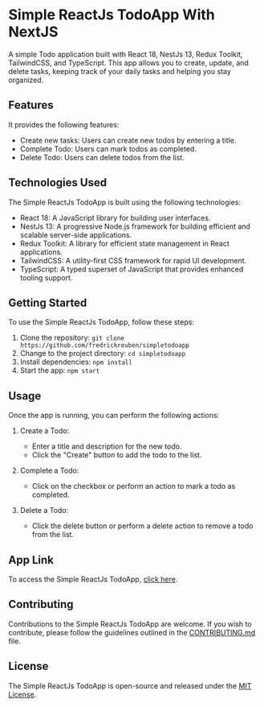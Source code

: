 # Simple ReactJs TodoApp With NextJS
A simple Todo application built with React 18, NestJs 13, Redux Toolkit, TailwindCSS, and TypeScript. This app allows you to create, update, and delete tasks, keeping track of your daily tasks and helping you stay organized.

## Features
It provides the following features:

- Create new tasks: Users can create new todos by entering a title.
- Complete Todo: Users can mark todos as completed.
- Delete Todo: Users can delete todos from the list.

## Technologies Used
The Simple ReactJs TodoApp is built using the following technologies:

- React 18: A JavaScript library for building user interfaces.
- NestJs 13: A progressive Node.js framework for building efficient and scalable server-side applications.
- Redux Toolkit: A library for efficient state management in React applications.
- TailwindCSS: A utility-first CSS framework for rapid UI development.
- TypeScript: A typed superset of JavaScript that provides enhanced tooling support.

## Getting Started
To use the Simple ReactJs TodoApp, follow these steps:

1. Clone the repository: `git clone https://github.com/fredrickreuben/simpletodoapp`
2. Change to the project directory: `cd simpletodoapp`
3. Install dependencies: `npm install`
4. Start the app: `npm start`

## Usage
Once the app is running, you can perform the following actions:

1. Create a Todo:
   - Enter a title and description for the new todo.
   - Click the "Create" button to add the todo to the list.

2. Complete a Todo:
   - Click on the checkbox or perform an action to mark a todo as completed.

3. Delete a Todo:
   - Click the delete button or perform a delete action to remove a todo from the list.

## App Link
To access the Simple ReactJs TodoApp, [click here](https://example.com/todo-app).

## Contributing
Contributions to the Simple ReactJs TodoApp are welcome. If you wish to contribute, please follow the guidelines outlined in the [CONTRIBUTING.md](simpletodoapp/blob/main/CONTRIBUTING.md) file.

## License
The Simple ReactJs TodoApp is open-source and released under the [MIT License](https://opensource.org/licenses/MIT).
